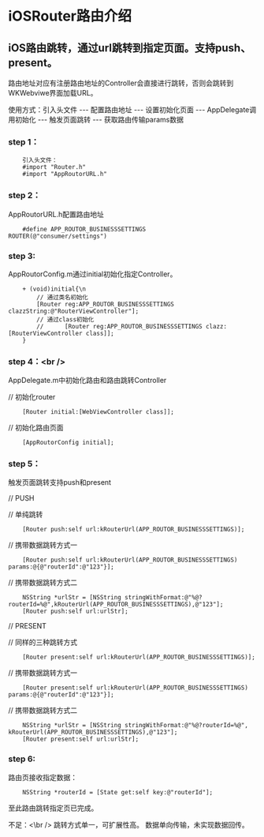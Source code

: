 iOSRouter路由介绍
===================================  

iOS路由跳转，通过url跳转到指定页面。支持push、present。
-----------------------------------  

路由地址对应有注册路由地址的Controller会直接进行跳转，否则会跳转到WKWebviwe界面加载URL。

使用方式：引入头文件 --- 配置路由地址 --- 设置初始化页面 --- AppDelegate调用初始化 --- 触发页面跳转 --- 获取路由传输params数据

###  step 1：

        引入头文件：
        #import "Router.h"
        #import "AppRoutorURL.h"


### step 2：

AppRoutorURL.h配置路由地址

        #define APP_ROUTOR_BUSINESSSETTINGS     ROUTER(@"consumer/settings")

### step 3:

AppRoutorConfig.m通过initial初始化指定Controller。

        + (void)initial{\n
            // 通过类名初始化
            [Router reg:APP_ROUTOR_BUSINESSSETTINGS clazzString:@"RouterViewController"];
            // 通过class初始化
            //      [Router reg:APP_ROUTOR_BUSINESSSETTINGS clazz:[RouterViewController class]];
        }

### step 4：\<br /\>

AppDelegate.m中初始化路由和路由跳转Controller

// 初始化router

        [Router initial:[WebViewController class]];
// 初始化路由页面

        [AppRoutorConfig initial];


### step 5：

触发页面跳转支持push和present

// PUSH 

// 单纯跳转

        [Router push:self url:kRouterUrl(APP_ROUTOR_BUSINESSSETTINGS)];

// 携带数据跳转方式一

        [Router push:self url:kRouterUrl(APP_ROUTOR_BUSINESSSETTINGS) params:@{@"routerId":@"123"}];

// 携带数据跳转方式二

        NSString *urlStr = [NSString stringWithFormat:@"%@?routerId=%@",kRouterUrl(APP_ROUTOR_BUSINESSSETTINGS),@"123"];
        [Router push:self url:urlStr];

// PRESENT

// 同样的三种跳转方式

        [Router present:self url:kRouterUrl(APP_ROUTOR_BUSINESSSETTINGS)];

// 携带数据跳转方式一

        [Router present:self url:kRouterUrl(APP_ROUTOR_BUSINESSSETTINGS) params:@{@"routerId":@"123"}];

// 携带数据跳转方式二

        NSString *urlStr = [NSString stringWithFormat:@"%@?routerId=%@", kRouterUrl(APP_ROUTOR_BUSINESSSETTINGS),@"123"];
        [Router present:self url:urlStr];


### step 6:

路由页接收指定数据：

        NSString *routerId = [State get:self key:@"routerId"];

至此路由跳转指定页已完成。

不足：<\br  />
跳转方式单一，可扩展性高。
数据单向传输，未实现数据回传。
